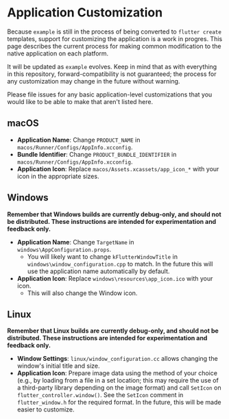 # Application Customization

Because `example` is still in the process of being converted to
`flutter create` templates, support for customizing the application
is a work in progres. This page describes the current process for
making common modification to the native application on each platform.

It will be updated as `example` evolves. Keep in mind that as with
everything in this repository, forward-compatibility is not guaranteed;
the process for any customization may change in the future without
warning.

Please file issues for any basic application-level customizations that you would
like to be able to make that aren't listed here.

## macOS

- **Application Name**: Change `PRODUCT_NAME` in
  `macos/Runner/Configs/AppInfo.xcconfig`.
- **Bundle Identifier**: Change `PRODUCT_BUNDLE_IDENTIFIER` in
  `macos/Runner/Configs/AppInfo.xcconfig`.
- **Application Icon**: Replace `macos/Assets.xcassets/app_icon_*` with your
  icon in the appropriate sizes.

## Windows

**Remember that Windows builds are currently debug-only, and should not be
distributed. These instructions are intended for experimentation and feedback
only.**

- **Application Name**: Change `TargetName` in
  `windows\AppConfiguration.props`.
  - You will likely want to change `kFlutterWindowTitle` in
    `windows\window_configuration.cpp` to match. In the future this
    will use the application name automatically by default.
- **Application Icon**: Replace `windows\resources\app_icon.ico` with your
  icon.
  - This will also change the Window icon.

## Linux

**Remember that Linux builds are currently debug-only, and should not be
distributed. These instructions are intended for experimentation and feedback
only.**

- **Window Settings**: `linux/window_configuration.cc` allows changing the
  window's initial title and size.
- **Application Icon**: Prepare image data using the method of your choice
  (e.g., by loading from a file in a set location; this may require the use
  of a third-party library depending on the image format) and call `SetIcon`
  on `flutter_controller.window()`. See the `SetIcon` comment in
  `flutter_window.h` for the required format. In the future, this will be
  made easier to customize.
